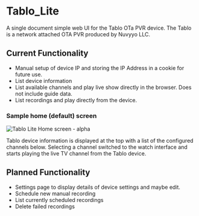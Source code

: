 # Tablo_Lite
A single document simple web UI for the Tablo OTa PVR device. The Tablo is a network attached OTA PVR produced by Nuvyyo LLC.

## Current Functionality
- Manual setup of device IP and storing the IP Address in a cookie for future use.
- List device information
- List available channels and play live show directly in the browser. Does not include guide data.
- List recordings and play directly from the device.

### Sample home (default) screen
![Tablo Lite Home screen - alpha](https://github.com/user-attachments/assets/a1d609c8-c2d3-438b-88b8-5c4c7424d974)

Tablo device information is displayed at the top with a list of the configured channels below. Selecting a channel switched to the watch interface and starts playing the live TV channel from the Tablo device.

## Planned Functionality
- Settings page to display details of device settings and maybe edit.
- Schedule new manual recording
- List currently scheduled recordings
- Delete failed recordings
